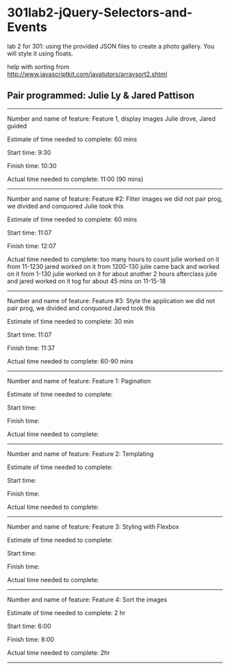# 301lab2-jQuery-Selectors-and-Events

lab 2 for 301: using the provided JSON files to create a photo gallery. You will style it using floats.

help with sorting from http://www.javascriptkit.com/javatutors/arraysort2.shtml

## Pair programmed: Julie Ly & Jared Pattison

-------
Number and name of feature: Feature 1, display images
Julie drove, Jared guided

Estimate of time needed to complete: 60 mins

Start time: 9:30

Finish time: 10:30

Actual time needed to complete: 11:00 (90 mins)

-------
Number and name of feature: Feature #2: Filter images
we did not pair prog, we divided and conquored
Julie took this

Estimate of time needed to complete: 60 mins

Start time: 11:07

Finish time: 12:07

Actual time needed to complete: too many hours to count
julie worked on it from 11-1230
jared worked on it from 1200-130
julie came back and worked on it from 1-130
julie worked on it for about another 2 hours afterclass
julie and jared worked on it tog for about 45 mins on 11-15-18

-------
Number and name of feature: Feature #3: Style the application
we did not pair prog, we divided and conquored
Jared took this

Estimate of time needed to complete: 30 min

Start time: 11:07

Finish time: 11:37

Actual time needed to complete: 60-90 mins

-------

Number and name of feature: Feature 1: Pagination

Estimate of time needed to complete: 

Start time: 

Finish time: 

Actual time needed to complete: 

-------
Number and name of feature: Feature 2: Templating

Estimate of time needed to complete: 

Start time: 

Finish time: 

Actual time needed to complete: 

-------

Number and name of feature: Feature 3: Styling with Flexbox

Estimate of time needed to complete: 

Start time: 

Finish time: 

Actual time needed to complete: 

-------

Number and name of feature: Feature 4: Sort the images

Estimate of time needed to complete: 2 hr

Start time: 6:00

Finish time: 8:00

Actual time needed to complete: 2hr

-------

